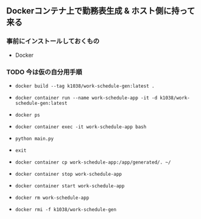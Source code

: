 ## Dockerコンテナ上で勤務表生成 & ホスト側に持って来る
### 事前にインストールしておくもの
- Docker
### TODO 今は仮の自分用手順
- `docker build --tag k1038/work-schedule-gen:latest .`
- `docker container run --name work-schedule-app -it -d k1038/work-schedule-gen:latest`
- `docker ps`
- `docker container exec -it work-schedule-app bash`

- `python main.py`
- `exit`

- `docker container cp work-schedule-app:/app/generated/. ~/`

- `docker container stop work-schedule-app`
- `docker container start work-schedule-app`

- `docker rm work-schedule-app`
- `docker rmi -f k1038/work-schedule-gen`

